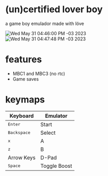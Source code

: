 # (un)certified lover boy
a game boy emulador made with löve

![Wed May 31 04:46:00 PM -03 2023](https://github.com/brennop/loverboy/assets/38540987/12495c2e-3bc8-4bb9-b228-ce3c3929942b)
![Wed May 31 04:47:48 PM -03 2023](https://github.com/brennop/loverboy/assets/38540987/33de1e85-e4b6-498a-ac61-a757ea4c6668)


# features

- MBC1 and MBC3 (no rtc)
- Game saves

# keymaps

| Keyboard             | Emulator |
|----------------------|----------|
| <kbd>Enter</kbd>     | Start    |
| <kbd>Backspace</kbd> | Select   |
| <kbd>x</kbd>         | A        |
| <kbd>z</kbd>         | B        |
| Arrow Keys           | D-Pad    |
| <kbd>Space</kbd>     | Toggle Boost    |
